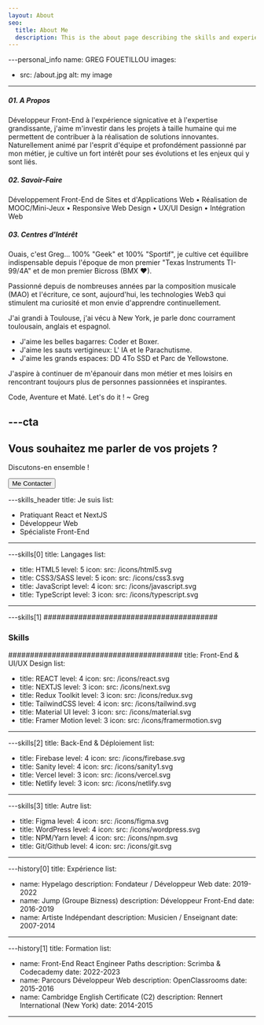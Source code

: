 ```yaml
---
layout: About
seo:
  title: About Me
  description: This is the about page describing the skills and experience of the Developer.
---
```



---personal_info
name: GREG FOUETILLOU 
images:
  - src: /about.jpg
    alt: my image
---
##### <span>01.</span> A Propos
Développeur Front-End à l'expérience signicative et à l'expertise grandissante, j'aime m'investir dans les projets à taille humaine qui me permettent de contribuer à la réalisation de solutions innovantes. Naturellement animé par l'esprit d'équipe et profondément passionné par mon métier, je cultive un fort intérêt pour ses évolutions et les enjeux qui y sont liés.

##### <span>02.</span> Savoir-Faire
Développement Front-End de Sites et d'Applications Web • Réalisation de MOOC/Mini-Jeux • Responsive Web Design • UX/UI Design • Intégration Web 

##### <span>03.</span> Centres d'Intérêt
Ouais, c'est Greg... 100% "Geek" et 100% "Sportif", je cultive cet équilibre indispensable depuis l'époque de mon premier "Texas Instruments TI-99/4A" et de mon premier Bicross (BMX ♥). 

Passionné depuis de nombreuses années par la composition musicale (MAO) et l'écriture, ce sont, aujourd'hui, les technologies Web3 qui stimulent ma curiosité et mon envie d'apprendre continuellement.

J'ai grandi à Toulouse, j'ai vécu à New York, je parle donc courrament toulousain, anglais et espagnol.

- J'aime les belles bagarres: Coder et Boxer.
- J'aime les sauts vertigineux: L' IA et le Parachutisme.
- J'aime les grands espaces: DD 4To SSD et Parc de Yellowstone.

J'aspire à continuer de m'épanouir dans mon métier et mes loisirs en rencontrant toujours plus de personnes passionnées et inspirantes.

Code, Aventure et Maté. Let's do it ! ~ Greg


---cta
---
## Vous souhaitez me parler de vos projets ?

Discutons-en ensemble !

<Button href="/contact">
  Me Contacter
</Button>



---skills_header
title: Je suis
list:
  - Pratiquant React et NextJS
  - Développeur Web
  - Spécialiste Front-End
  
---

---skills[0]
title: Langages
list:
  - title: HTML5
    level: 5
    icon:
      src: /icons/html5.svg
  - title: CSS3/SASS
    level: 5
    icon:
      src: /icons/css3.svg
  - title: JavaScript
    level: 4
    icon:
      src: /icons/javascript.svg
  - title: TypeScript
    level: 3
    icon:
      src: /icons/typescript.svg
---

---skills[1]
########################################
### Skills
########################################
title: Front-End & UI/UX Design
list:
 
  - title: REACT
    level: 4
    icon:
      src: /icons/react.svg
  - title: NEXTJS
    level: 3
    icon:
      src: /icons/next.svg
  - title: Redux Toolkit
    level: 3
    icon:
      src: /icons/redux.svg
  - title: TailwindCSS
    level: 4
    icon:
      src: /icons/tailwind.svg
  - title: Material UI
    level: 3
    icon:
      src: /icons/material.svg
  - title: Framer Motion
    level: 3
    icon:
      src: /icons/framermotion.svg
---

---skills[2]
title: Back-End & Déploiement
list:
  - title: Firebase
    level: 4
    icon:
      src: /icons/firebase.svg
  - title: Sanity
    level: 4
    icon:
      src: /icons/sanity1.svg
  - title: Vercel
    level: 3
    icon:
      src: /icons/vercel.svg
  - title: Netlify
    level: 3
    icon:
      src: /icons/netlify.svg
  
---

---skills[3]
title: Autre
list:
  - title: Figma
    level: 4
    icon:
      src: /icons/figma.svg
  - title: WordPress
    level: 4
    icon:
      src: /icons/wordpress.svg
  - title: NPM/Yarn
    level: 4
    icon:
      src: /icons/npm.svg
  - title: Git/Github
    level: 4
    icon:
      src: /icons/git.svg
  
---




---history[0]
title: Expérience
list:
  - name: Hypelago
    description: Fondateur / Développeur Web
    date: 2019-2022
  - name: Jump (Groupe Bizness)
    description: Développeur Front-End
    date: 2016-2019
  - name: Artiste Indépendant
    description: Musicien / Enseignant
    date: 2007-2014
---



---history[1]
title: Formation
list:
  - name: Front-End React Engineer Paths
    description: Scrimba & Codecademy
    date: 2022-2023
  - name: Parcours Développeur Web
    description: OpenClassrooms
    date: 2015-2016
  - name: Cambridge English Certificate (C2)
    description: Rennert International (New York)
    date: 2014-2015
---
